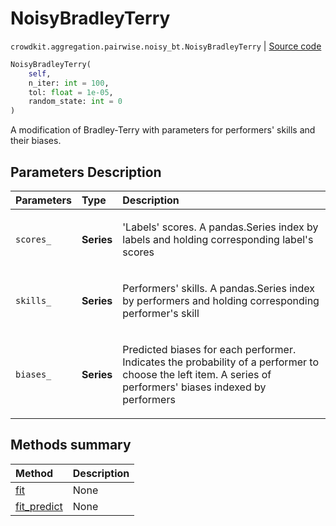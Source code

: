 # NoisyBradleyTerry

`crowdkit.aggregation.pairwise.noisy_bt.NoisyBradleyTerry` | [Source code](https://github.com/Toloka/crowd-kit/blob/main/src/aggregation/pairwise/noisy_bt.py)

```python
NoisyBradleyTerry(
    self,
    n_iter: int = 100,
    tol: float = 1e-05,
    random_state: int = 0
)
```

A modification of Bradley-Terry with parameters for performers' skills and
their biases.

## Parameters Description

| Parameters | Type | Description |
| :----------| :----| :-----------|
`scores_`|**Series**|<p>&#x27;Labels&#x27; scores. A pandas.Series index by labels and holding corresponding label&#x27;s scores</p>
`skills_`|**Series**|<p>Performers&#x27; skills. A pandas.Series index by performers and holding corresponding performer&#x27;s skill</p>
`biases_`|**Series**|<p>Predicted biases for each performer. Indicates the probability of a performer to choose the left item. A series of performers&#x27; biases indexed by performers</p>

## Methods summary

| Method | Description |
| :------| :-----------|
[fit](crowdkit.aggregation.pairwise.noisy_bt.NoisyBradleyTerry.fit.md)| None
[fit_predict](crowdkit.aggregation.pairwise.noisy_bt.NoisyBradleyTerry.fit_predict.md)| None
